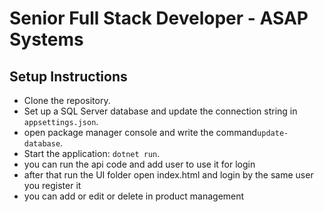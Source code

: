 # Senior Full Stack Developer - ASAP Systems

## Setup Instructions
- Clone the repository.
- Set up a SQL Server database and update the connection string in  `appsettings.json`.
- open package manager console and write the command`update-database`.
- Start the application: `dotnet run`.
- you can run the api code and add user to use it for login
- after that run the UI folder open index.html and login by the same user you register it
- you can add or edit or delete in product management 
